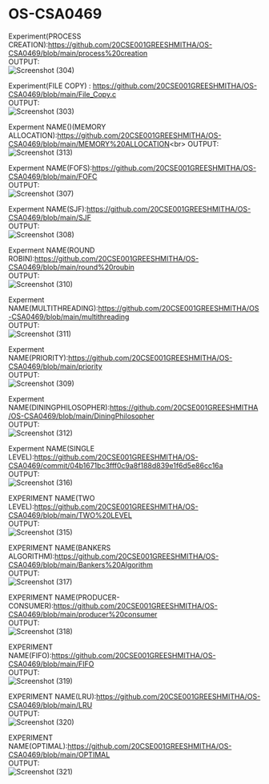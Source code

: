 # OS-CSA0469
Experiment(PROCESS CREATION):https://github.com/20CSE001GREESHMITHA/OS-CSA0469/blob/main/process%20creation<br/> 
OUTPUT:<br/>
![Screenshot (304)](https://user-images.githubusercontent.com/114045813/192699218-5e384fdc-4676-418c-bf3c-451a6f10735d.png)

Experiment(FILE COPY) : https://github.com/20CSE001GREESHMITHA/OS-CSA0469/blob/main/File_Copy.c<br/>
OUTPUT:<br/>
![Screenshot (303)](https://user-images.githubusercontent.com/114045813/192697556-71b33992-af8d-440a-ad39-e84be80df4cd.png)<br/>

Experment NAME()(MEMORY ALLOCATION):https://github.com/20CSE001GREESHMITHA/OS-CSA0469/blob/main/MEMORY%20ALLOCATION<br\>
OUTPUT:<br/>
![Screenshot (313)](https://user-images.githubusercontent.com/114045813/192787409-f0db09bc-ccdf-4ec7-ac60-f46c53de2154.png)<br/>

Experment NAME(FOFS):https://github.com/20CSE001GREESHMITHA/OS-CSA0469/blob/main/FOFC<br/>
OUTPUT:<br/>
![Screenshot (307)](https://user-images.githubusercontent.com/114045813/192787927-7496e490-e58c-4021-8b01-8ec782677527.png)<br/>

Experment NAME(SJF):https://github.com/20CSE001GREESHMITHA/OS-CSA0469/blob/main/SJF<br/>
OUTPUT:<br/>
![Screenshot (308)](https://user-images.githubusercontent.com/114045813/192788103-dd2d4b13-10db-43c6-90a4-f454548e3782.png)<br/>

Experment NAME(ROUND ROBIN):https://github.com/20CSE001GREESHMITHA/OS-CSA0469/blob/main/round%20roubin<br/>
OUTPUT:<br/>
![Screenshot (310)](https://user-images.githubusercontent.com/114045813/192788754-a2aa51f7-9483-4282-a6e8-0baa694db48b.png)<br/>

Experment NAME(MULTITHREADING):https://github.com/20CSE001GREESHMITHA/OS-CSA0469/blob/main/multithreading<br/>
OUTPUT:<br/>
![Screenshot (311)](https://user-images.githubusercontent.com/114045813/192789771-78750d7f-1d45-4888-9e50-04bb3ef6bcea.png)<br/>

Experment NAME(PRIORITY):https://github.com/20CSE001GREESHMITHA/OS-CSA0469/blob/main/priority<br/>
OUTPUT:<br/>
![Screenshot (309)](https://user-images.githubusercontent.com/114045813/192789938-2fd2faa5-5167-491d-b074-c17ae1431afe.png) <br/>

Experment NAME(DININGPHILOSOPHER):https://github.com/20CSE001GREESHMITHA/OS-CSA0469/blob/main/DiningPhilosopher<br/>
OUTPUT:<br/>
![Screenshot (312)](https://user-images.githubusercontent.com/114045813/192790030-aa440cf4-e69f-484d-af80-f02f27d4b808.png)<br/>

Experment NAME(SINGLE LEVEL):https://github.com/20CSE001GREESHMITHA/OS-CSA0469/commit/04b1671bc3fff0c9a8f188d839e1f6d5e86cc16a<br/>
OUTPUT:<br/>
![Screenshot (316)](https://user-images.githubusercontent.com/114045813/192799431-021a10fa-e89c-4606-9eb0-05cc00e731b0.png)<br/>


EXPERIMENT NAME(TWO LEVEL):https://github.com/20CSE001GREESHMITHA/OS-CSA0469/blob/main/TWO%20LEVEL<br/>
OUTPUT:<br/>
![Screenshot (315)](https://user-images.githubusercontent.com/114045813/192796778-f0f13fac-1c90-411e-8858-a3c6a6e8eb13.png)<br/>

EXPERIMENT NAME(BANKERS ALGORITHM):https://github.com/20CSE001GREESHMITHA/OS-CSA0469/blob/main/Bankers%20Algorithm<br/>
OUTPUT:<br/>
![Screenshot (317)](https://user-images.githubusercontent.com/114045813/192799618-50dcc641-fa14-47a9-90f4-f47a0da2f303.png)<br/>

EXPERIMENT NAME(PRODUCER-CONSUMER):https://github.com/20CSE001GREESHMITHA/OS-CSA0469/blob/main/producer%20consumer<br/>
OUTPUT:<br/>
![Screenshot (318)](https://user-images.githubusercontent.com/114045813/193053302-3b4d4360-c3dc-414f-b354-e501aacafb49.png)<br/>

EXPERIMENT NAME(FIFO):https://github.com/20CSE001GREESHMITHA/OS-CSA0469/blob/main/FIFO<br/>
OUTPUT:<br/>
![Screenshot (319)](https://user-images.githubusercontent.com/114045813/193060175-aad24561-9dec-494f-b9e6-b1feae44f954.png)<br/>

EXPERIMENT NAME(LRU):https://github.com/20CSE001GREESHMITHA/OS-CSA0469/blob/main/LRU<br/>
OUTPUT:<br/>
![Screenshot (320)](https://user-images.githubusercontent.com/114045813/193062028-6e3fad1d-317a-4281-a0c1-67c7106f9f0b.png)<br/>

EXPERIMENT NAME(OPTIMAL):https://github.com/20CSE001GREESHMITHA/OS-CSA0469/blob/main/OPTIMAL<br/>
OUTPUT:<br/>
![Screenshot (321)](https://user-images.githubusercontent.com/114045813/193185733-f20c32bc-782b-4506-b4b3-2f4ef23d16e2.png)<br/>

